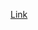 [Link](https://docs.google.com/document/d/e/2PACX-1vQ7lvWaIR7WlkzJHuqjpbQuDKX0iX9MFQNXJ6tW3YftmnEh8e03tzFvXBxrkloVW-6bTp5up4pgUjqr/pub)